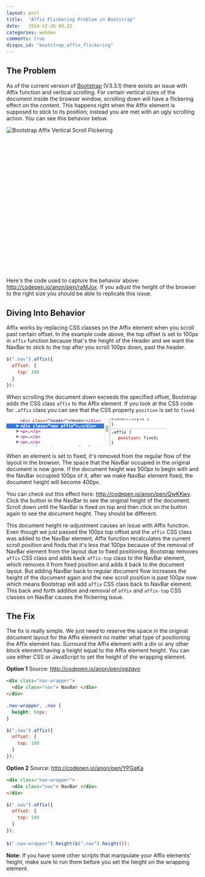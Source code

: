 ```yaml
---
layout: post
title:  "Affix Flickering Problem in Bootstrap"
date:   2014-12-26 08:22
categories: webdev
comments: true
disqus_id: "bootstrap_affix_flickering"
---
```

## The Problem ##

As of the current version of [Bootstrap](http://getbootstrap.com/)
(V3.3.1) there exists an issue with Affix function and vertical
scrolling. For certain vertical sizes of the document inside the
browser window, scrolling down will have a flickering effect on the
content. This happens right when the Affix element is supposed to
stick to its position; instead you are met with an ugly scrolling
action. You can see this behavior below.

<div class="media-flex" style="padding-bottom: 71.7348927875%;">
  <img class="gfyitem img-pad img-center radius20" data-id="DescriptiveHeartyBrownbutterfly" data-dot="false" alt="Bootstrap Affix Vertical Scroll Flickering" />
</div>


Here's the code used to capture the behavior above:
<http://codepen.io/anon/pen/raMJox>. If you adjust the height of the
browser to the right size you should be able to replicate this issue.

## Diving Into Behavior ##

Affix works by replacing CSS classes on the Affix element when you
scroll past certain offset. In the example code above, the top offset
is set to 100px in `affix` function because that's the height of the
Header and we want the NavBar to stick to the top after you scroll
100px down, past the header.

```js
$(".nav").affix({
  offset: {
    top: 100
  }
});
```

When scrolling the document down exceeds the specified offset,
Bootstrap adds the CSS class `affix` to the Affix element. If you look
at the CSS code for `.affix` class you can see that the CSS property
`position` is set to `fixed`.

<img class="center-image" src="/assets/bootstrap-affix-flickering.png"
alt="Affix CSS Class">

When an element is set to fixed, it's removed from the regular flow of
the layout in the browser. The space that the NavBar occupied in the
original document is now gone. If the document height was 500px to
begin with and the NavBar occupied 100px of it, after we make NavBar
element fixed, the document height will become 400px.

You can check out this effect here:
<http://codepen.io/anon/pen/QwKKwv>. Click the button in the NavBar to
see the original height of the document. Scroll down until the NavBar
is fixed on top and then click on the button again to see the document
height. They should be different.

This document height re-adjustment causes an issue with Affix
function. Even though we just passed the 100px top offset and the
`affix` CSS class was added to the NavBar element, Affix function
recalculates the current scroll position and finds that it's less that
100px because of the removal of NavBar element from the layout due to
fixed positioning. Bootstrap removes `affix` CSS class and adds back
`affix-top` class to the NavBar element, which removes it from fixed
position and adds it back to the document layout. But adding NavBar
back to regular document flow increases the height of the document
again and the new scroll position is past 100px now which means
Bootstrap will add `affix` CSS class back to NavBar element. This back
and forth addition and removal of `affix` and `affix-top` CSS classes
on NavBar causes the flickering issue.

## The Fix ##

The fix is really simple. We just need to reserve the space in the
original document layout for the Affix element no matter what type of
positioning the Affix element has. Surround the Affix element with a
div or any other block element having a height equal to the Affix
element height. You can use either CSS or JavaScript to set the height
of the wrapping element.

**Option 1**
Source: <http://codepen.io/anon/pen/ogzqvo>

```html
<div class="nav-wrapper">
  <div class="nav"> NavBar </div>
</div>
```

```css
.nav-wrapper, .nav {
  height: 60px;
}
```

```js
$(".nav").affix({
  offset: {
    top: 100
  }
});
```

**Option 2**
Source: <http://codepen.io/anon/pen/YPGaKa>

```html
<div class="nav-wrapper">
  <div class="nav"> NavBar </div>
</div>
```

```js
$(".nav").affix({
  offset: {
    top: 100
  }
});

$(".nav-wrapper").height($(".nav").height());
```

**Note:** If you have some other scripts that manipulate your Affix
elements' height, make sure to run them before you set the height on
the wrapping element.

<script>
(function(d, t) {
var g = d.createElement(t),
s = d.getElementsByTagName(t)[0];
g.src = '/js/gfyajax-0.517d.js';
s.parentNode.insertBefore(g, s);
}(document, 'script'));
</script>
